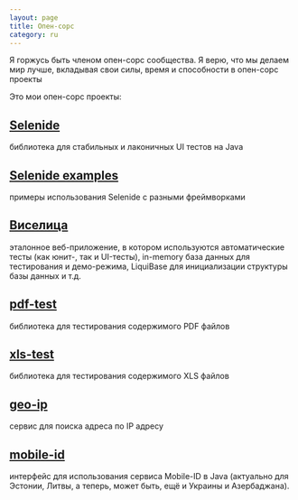 ```yaml
---
layout: page
title: Опен-сорс
category: ru
---
```


Я горжусь быть членом опен-сорс сообщества.
Я верю, что мы делаем мир лучше, вкладывая свои силы, время и способности в опен-сорс проекты

Это мои опен-сорс проекты:

## [Selenide](selenide.org)

библиотека для стабильных и лаконичных UI тестов на Java

## [Selenide examples](https://github.com/selenide-examples)

примеры использования Selenide с разными фреймворками

## [Виселица](https://github.com/selenide-examples/hangman)

эталонное веб-приложение, в котором используются автоматические тесты (как юнит-, так и UI-тесты),
in-memory база данных для тестирования и демо-режима, 
LiquiBase для инициализации структуры базы данных и т.д.

## [pdf-test](https://github.com/codeborne/pdf-test)

библиотека для тестирования содержимого PDF файлов

## [xls-test](https://github.com/codeborne/xls-test)

библиотека для тестирования содержимого XLS файлов

## [geo-ip](https://github.com/codeborne/geoip)

сервис для поиска адреса по IP адресу

## [mobile-id](https://github.com/codeborne/mobileid)

интерфейс для использования сервиса Mobile-ID в Java 
(актуально для Эстонии, Литвы, а теперь, может быть, ещё и Украины и Азербаджана).